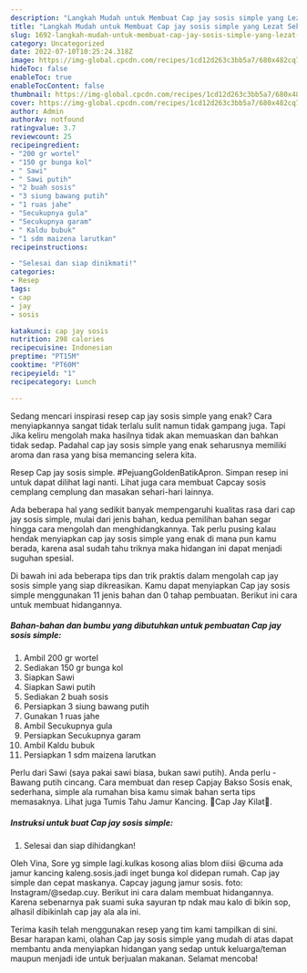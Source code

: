 ```yaml
---
description: "Langkah Mudah untuk Membuat Cap jay sosis simple yang Lezat Sekali "
title: "Langkah Mudah untuk Membuat Cap jay sosis simple yang Lezat Sekali "
slug: 1692-langkah-mudah-untuk-membuat-cap-jay-sosis-simple-yang-lezat-sekali
category: Uncategorized
date: 2022-07-10T10:25:24.318Z
image: https://img-global.cpcdn.com/recipes/1cd12d263c3bb5a7/680x482cq70/cap-jay-sosis-simple-foto-resep-utama.jpg
hideToc: false
enableToc: true
enableTocContent: false
thumbnail: https://img-global.cpcdn.com/recipes/1cd12d263c3bb5a7/680x482cq70/cap-jay-sosis-simple-foto-resep-utama.jpg
cover: https://img-global.cpcdn.com/recipes/1cd12d263c3bb5a7/680x482cq70/cap-jay-sosis-simple-foto-resep-utama.jpg
author: Admin
authorAv: notfound
ratingvalue: 3.7
reviewcount: 25
recipeingredient:
- "200 gr wortel"
- "150 gr bunga kol"
- " Sawi"
- " Sawi putih"
- "2 buah sosis"
- "3 siung bawang putih"
- "1 ruas jahe"
- "Secukupnya gula"
- "Secukupnya garam"
- " Kaldu bubuk"
- "1 sdm maizena larutkan"
recipeinstructions:

- "Selesai dan siap dinikmati!"
categories:
- Resep
tags:
- cap
- jay
- sosis

katakunci: cap jay sosis 
nutrition: 298 calories
recipecuisine: Indonesian
preptime: "PT15M"
cooktime: "PT60M"
recipeyield: "1"
recipecategory: Lunch

---
```



Sedang mencari inspirasi resep cap jay sosis simple yang enak? Cara menyiapkannya sangat tidak terlalu sulit namun tidak gampang juga. Tapi Jika keliru mengolah maka hasilnya tidak akan memuaskan dan bahkan tidak sedap. Padahal cap jay sosis simple yang enak seharusnya memiliki aroma dan rasa yang bisa memancing selera kita.


Resep Cap jay sosis simple. #PejuangGoldenBatikApron. Simpan resep ini untuk dapat dilihat lagi nanti. Lihat juga cara membuat Capcay sosis cemplang cemplung dan masakan sehari-hari lainnya.

Ada beberapa hal yang sedikit banyak mempengaruhi kualitas rasa dari cap jay sosis simple, mulai dari jenis bahan, kedua pemilihan bahan segar hingga cara mengolah dan menghidangkannya. Tak perlu pusing kalau hendak menyiapkan cap jay sosis simple yang enak di mana pun kamu berada, karena asal sudah tahu triknya maka hidangan ini dapat menjadi suguhan spesial.


Di bawah ini ada beberapa tips dan trik praktis dalam mengolah cap jay sosis simple yang siap dikreasikan. Kamu dapat menyiapkan Cap jay sosis simple menggunakan 11 jenis bahan dan 0 tahap pembuatan. Berikut ini cara untuk membuat hidangannya.

<!--inarticleads1-->

##### Bahan-bahan dan bumbu yang dibutuhkan untuk pembuatan Cap jay sosis simple:

1. Ambil 200 gr wortel
1. Sediakan 150 gr bunga kol
1. Siapkan  Sawi
1. Siapkan  Sawi putih
1. Sediakan 2 buah sosis
1. Persiapkan 3 siung bawang putih
1. Gunakan 1 ruas jahe
1. Ambil Secukupnya gula
1. Persiapkan Secukupnya garam
1. Ambil  Kaldu bubuk
1. Persiapkan 1 sdm maizena larutkan


Perlu dari Sawi (saya pakai sawi biasa, bukan sawi putih). Anda perlu - Bawang putih cincang. Cara membuat dan resep Capjay Bakso Sosis enak, sederhana, simple ala rumahan bisa kamu simak bahan serta tips memasaknya. Lihat juga Tumis Tahu Jamur Kancing. 🍁Cap Jay Kilat🍁. 

<!--inarticleads2-->

##### Instruksi untuk buat Cap jay sosis simple:


1. Selesai dan siap dihidangkan!

Oleh Vina, Sore yg simple lagi.kulkas kosong alias blom diisi 😆cuma ada jamur kancing kaleng.sosis.jadi inget bunga kol didepan rumah. Cap jay simple dan cepat maskanya. Capcay jagung jamur sosis. foto: Instagram/@sedap.cuy. Berikut ini cara dalam membuat hidangannya. Karena sebenarnya pak suami suka sayuran tp ndak mau kalo di bikin sop, alhasil dibikinlah cap jay ala ala ini. 

Terima kasih telah menggunakan resep yang tim kami tampilkan di sini. Besar harapan kami, olahan Cap jay sosis simple yang mudah di atas dapat membantu anda menyiapkan hidangan yang sedap untuk keluarga/teman maupun menjadi ide untuk berjualan makanan. Selamat mencoba!
